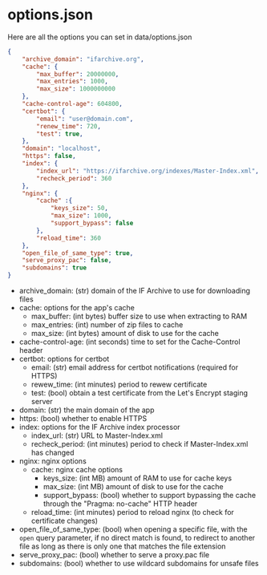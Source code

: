 options.json
============

Here are all the options you can set in data/options.json

```json
{
    "archive_domain": "ifarchive.org",
    "cache": {
        "max_buffer": 20000000,
        "max_entries": 1000,
        "max_size": 1000000000
    },
    "cache-control-age": 604800,
    "certbot": {
        "email": "user@domain.com",
        "renew_time": 720,
        "test": true,
    },
    "domain": "localhost",
    "https": false,
    "index": {
        "index_url": "https://ifarchive.org/indexes/Master-Index.xml",
        "recheck_period": 360
    },
    "nginx": {
        "cache" :{
            "keys_size": 50,
            "max_size": 1000,
            "support_bypass": false
        },
        "reload_time": 360
    },
    "open_file_of_same_type": true,
    "serve_proxy_pac": false,
    "subdomains": true
}
```

- archive_domain: (str) domain of the IF Archive to use for downloading files
- cache: options for the app's cache
  - max_buffer: (int bytes) buffer size to use when extracting to RAM
  - max_entries: (int) number of zip files to cache
  - max_size: (int bytes) amount of disk to use for the cache
- cache-control-age: (int seconds) time to set for the Cache-Control header
- certbot: options for certbot
  - email: (str) email address for certbot notifications (required for HTTPS)
  - rewew_time: (int minutes) period to rewew certificate
  - test: (bool) obtain a test certificate from the Let's Encrypt staging server
- domain: (str) the main domain of the app
- https: (bool) whether to enable HTTPS
- index: options for the IF Archive index processor
  - index_url: (str) URL to Master-Index.xml
  - recheck_period: (int minutes) period to check if Master-Index.xml has changed
- nginx: nginx options
  - cache: nginx cache options
    - keys_size: (int MB) amount of RAM to use for cache keys
    - max_size: (int MB) amount of disk to use for the cache
    - support_bypass: (bool) whether to support bypassing the cache through the "Pragma: no-cache" HTTP header
  - reload_time: (int minutes) period to reload nginx (to check for certificate changes)
- open_file_of_same_type: (bool) when opening a specific file, with the `open` query parameter, if no direct match is found, to redirect to another file as long as there is only one that matches the file extension
- serve_proxy_pac: (bool) whether to serve a proxy.pac file
- subdomains: (bool) whether to use wildcard subdomains for unsafe files